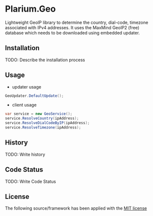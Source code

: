 Plarium.Geo
=========

Lightweight GeoIP library to determine the country, dial-code, timezone associated with IPv4 addresses. It uses the MaxMind GeoIP2 (free) database which needs to be downloaded using embedded updater.

Installation
-------

TODO: Describe the installation process


Usage
-------

* updater usage
```csharp
GeoUpdater.DefaultUpdate();
```

* client usage
```csharp
var service = new GeoService();
service.ResolveCountry(ipAddress);
service.ResolveDialCodeByIP(ipAddress);
service.ResolveTimezone(ipAddress);
```

History
-------

TODO: Write history

Code Status
-------

TODO: Write Code Status

License
-------

The following source/framework has been applied with the [MIT license](https://github.com/anton-nesterenko/Plarium.Geo/blob/master/LICENSE)





